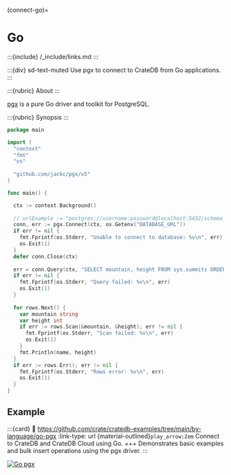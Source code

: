 (connect-go)=

# Go

:::{include} /_include/links.md
:::

:::{div} sd-text-muted
Use pgx to connect to CrateDB from Go applications.
:::

:::{rubric} About
:::

[pgx] is a pure Go driver and toolkit for PostgreSQL.

:::{rubric} Synopsis
:::

```go
package main

import (
  "context"
  "fmt"
  "os"
  
  "github.com/jackc/pgx/v5"
)

func main() {

  ctx := context.Background()
  
  // urlExample := "postgres://username:password@localhost:5432/schema_name"
  conn, err := pgx.Connect(ctx, os.Getenv("DATABASE_URL"))
  if err != nil {
    fmt.Fprintf(os.Stderr, "Unable to connect to database: %v\n", err)
    os.Exit(1)
  }
  defer conn.Close(ctx)
  
  err = conn.Query(ctx, "SELECT mountain, height FROM sys.summits ORDER BY height DESC LIMIT 3").Scan()
  if err != nil {
    fmt.Fprintf(os.Stderr, "Query failed: %v\n", err)
    os.Exit(1)
  }
  
  for rows.Next() {
    var mountain string
    var height int
    if err := rows.Scan(&mountain, &height); err != nil {
      fmt.Fprintf(os.Stderr, "Scan failed: %v\n", err)
      os.Exit(1)
    }
    fmt.Println(name, height)
  }
  if err := rows.Err(); err != nil {
    fmt.Fprintf(os.Stderr, "Rows error: %v\n", err)
    os.Exit(1)
  }
}
```


## Example

:::{card}
:link: https://github.com/crate/cratedb-examples/tree/main/by-language/go-pgx
:link-type: url
{material-outlined}`play_arrow;2em`
Connect to CrateDB and CrateDB Cloud using Go.
+++
Demonstrates basic examples and bulk insert operations using the pgx driver.
:::

[![Go pgx](https://github.com/crate/cratedb-examples/actions/workflows/lang-go-pgx.yml/badge.svg)](https://github.com/crate/cratedb-examples/actions/workflows/lang-go-pgx.yml)


[pgx]: https://github.com/jackc/pgx

